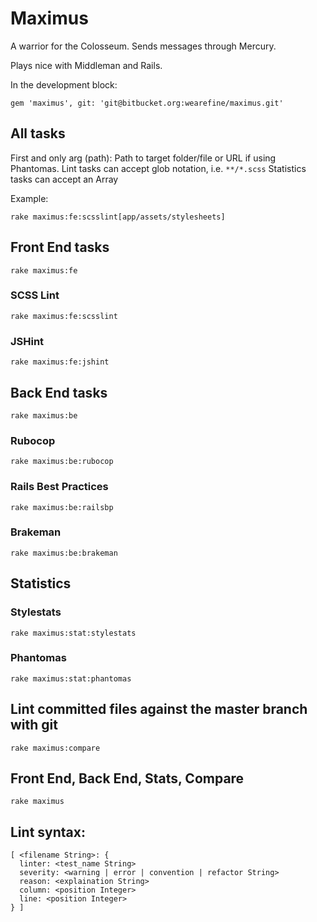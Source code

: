 # Maximus

A warrior for the Colosseum. Sends messages through Mercury.

Plays nice with Middleman and Rails.

In the development block:

`gem 'maximus', git: 'git@bitbucket.org:wearefine/maximus.git'`

## All tasks

First and only arg (path): Path to target folder/file or URL if using Phantomas.
Lint tasks can accept glob notation, i.e. `**/*.scss`
Statistics tasks can accept an Array

Example:

`rake maximus:fe:scsslint[app/assets/stylesheets]`

## Front End tasks

`rake maximus:fe`

### SCSS Lint

`rake maximus:fe:scsslint`

### JSHint

`rake maximus:fe:jshint`

## Back End tasks

`rake maximus:be`

### Rubocop

`rake maximus:be:rubocop`

### Rails Best Practices

`rake maximus:be:railsbp`

### Brakeman

`rake maximus:be:brakeman`

## Statistics

### Stylestats

`rake maximus:stat:stylestats`

### Phantomas

`rake maximus:stat:phantomas`

## Lint committed files against the master branch with git

`rake maximus:compare`

## Front End, Back End, Stats, Compare

`rake maximus`

## Lint syntax:

```
[ <filename String>: {
  linter: <test_name String>
  severity: <warning | error | convention | refactor String>
  reason: <explaination String>
  column: <position Integer>
  line: <position Integer>
} ]
```
